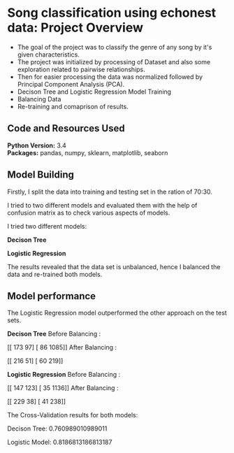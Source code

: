 # Song classification using echonest data: Project Overview
* The goal of the project was to classify the genre of any song by it's given characteristics.
* The project was initialized by processing of Dataset and also some exploration related to
pairwise relationships.
* Then for easier processing the data was normalized followed by Principal Component
Analysis (PCA).
* Decison Tree and Logistic Regression Model Training
* Balancing Data
* Re-training and comaprison of results.

## Code and Resources Used 
**Python Version:** 3.4  
**Packages:** pandas, numpy, sklearn, matplotlib, seaborn

## Model Building 

Firstly, I split the data into training and testing set in the ration of 70:30. 

I tried to two different models and evaluated them with the help of confusion matrix as to check various aspects of models. 

I tried two different models:

**Decison Tree**

**Logistic Regression**

The results revealed that the data set is unbalanced, hence I balanced the data and re-trained both models.

## Model performance
The Logistic Regression model outperformed the other approach on the test sets. 

**Decison Tree** 
Before Balancing : 

[[ 173   97]
[  86 1085]]
After Balancing : 

[[ 216   51]
[  60 219]]     
                    
**Logistic Regression** 
Before Balancing : 

[[ 147  123]
[  35 1136]]
After Balancing : 

[[ 229  38]
[  41 238]]                         

The Cross-Validation results for both models:

Decison Tree: 0.760989010989011

Logistic Model: 0.8186813186813187
